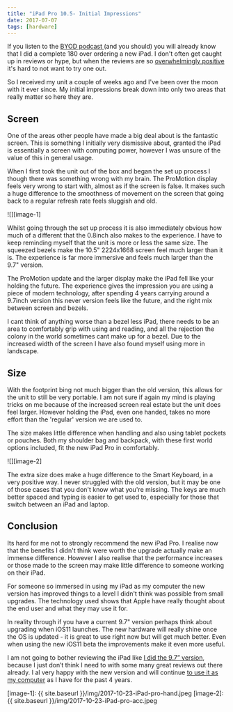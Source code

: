 ```yaml
---
title: "iPad Pro 10.5- Initial Impressions"
date: 2017-07-07
tags: [hardware]
---
```

If you listen to the [BYOD podcast ][1](and you should) you will already know that I did a complete 180 over ordering a new iPad. I don't often get caught up in reviews or hype, but when the reviews are so [overwhelmingly positive][2] it's hard to not want to try one out. 

So I received my unit a couple of weeks ago and I've been over the moon with it ever since. My initial impressions break down into only two areas that really matter so here they are.
## Screen
One of the areas other people have made a big deal about is the fantastic screen. This is something I initially very dismissive about, granted the iPad is essentially a screen with computing power, however I was unsure of the value of this in general usage. 

When I first took the unit out of the box and began the set up process I though there was something wrong with my brain. The ProMotion display feels very wrong to start with, almost as if the screen is false. It makes such a huge difference to the smoothness of movement on the screen that going back to a regular refresh rate feels sluggish and old. 

![][image-1]

Whilst going through the set up process  it is also immediately obvious how much of a different that the 0.8inch also makes to the experience. I have to keep reminding myself that the unit is more or less the same size. The squeezed bezels make the 10.5" 2224x1668 screen feel much larger than it is. The experience is far more immersive and feels much larger than the 9.7" version. 

The ProMotion update and the larger display make the iPad fell like your holding the future. The experience gives the impression you are using a piece of modern technology, after spending 4 years carrying around a 9.7inch version this never version feels like the future, and the right mix between screen and bezels.

I cant think of anything worse than a bezel less iPad, there needs to be an area to comfortably grip with using and reading, and all the rejection the colony in the world sometimes cant make up for a bezel. Due to the increased width of the screen I have also found myself using more in landscape.
## Size
With the footprint bing not much bigger than the old version, this allows for the unit to still be very portable. I am not sure if again my mind is playing tricks on me because of the increased screen real estate but the unit does feel larger. However holding the iPad, even one handed, takes no more effort than the 'regular' version we are used to. 

The size makes little difference when handling and also using tablet pockets or pouches. Both my shoulder bag and backpack, with these first world options included, fit the new iPad Pro in comfortably. 

![][image-2]

The extra size does make a huge difference to the Smart Keyboard, in a very positive way. I never struggled with the old version, but it may be one of those cases that you don't know what you're missing. The keys are much better spaced and typing is easier to get used to, especially for those that switch between an iPad and laptop.
## Conclusion
Its hard for me not to strongly recommend the new iPad Pro. I realise now that the benefits I didn't think were worth the upgrade actually make an immense difference. However I also realise that the performance increases or those made to the screen may make little difference to someone working on their iPad.

For someone so immersed in using my iPad as my computer the new version has improved things to a level I didn't think was possible from small upgrades. The technology used shows that Apple have really thought about the end user and what they may use it for.  

In reality through if you have a current 9.7" version perhaps think about upgrading when iOS11 launches. The new hardware will really shine once the OS is updated - it is great to use right now but will get much better. Even when using the new iOS11 beta the improvements make it even more useful. 

I am not going to bother reviewing the iPad like [I did the 9.7” version][3], because I just don’t think I need to with some many great reviews out there already. I al very happy with the new version and will continue [to use it as my computer][4] as I have for the past 4 years. 

[1]:	http://www.gr36.com/byod-episode-09/
[2]:	https://www.macstories.net/stories/the-10-5-ipad-pro-future-proof/
[3]:	http://www.gr36.com/ipad-pro-9-7-review/
[4]:	http://www.gr36.com/the-ipad-pro-as-my-computer/

[image-1]:	{{ site.baseurl }}/img/2017-10-23-iPad-pro-hand.jpeg
[image-2]:	{{ site.baseurl }}/img/2017-10-23-iPad-pro-acc.jpeg